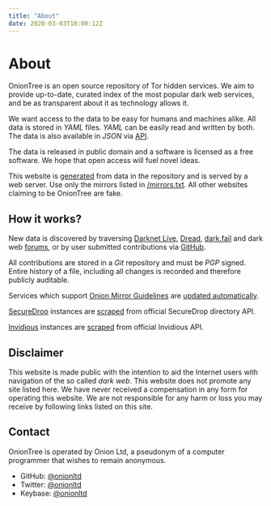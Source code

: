```yaml
---
title: "About"
date: 2020-03-03T18:00:12Z
---
```


# About

OnionTree is an open source repository of Tor hidden services. We aim to provide up-to-date, curated index of the most popular dark web services, and be as transparent about it as technology allows it.

We want access to the data to be easy for humans and machines alike. All data is stored in _YAML_ files. *YAML* can be easily read and written by both. The data is also available in _JSON_ via [API](/api.html).

The data is released in public domain and a software is licensed as a free software. We hope that open access will fuel novel ideas.

This website is [generated](https://github.com/oniontree-org/oniontree-hugo) from data in the repository and is served by a web server. Use only the mirrors listed in [/mirrors.txt](/mirrors.txt). All other websites claiming to be OnionTree are fake.

## How it works?

New data is discovered by traversing [Darknet Live](/services/darknetlive.html), [Dread](/services/dread.html), [dark.fail](/services/darkfail.html) and dark web [forums](/tags/forum.html), or by user submitted contributions via [GitHub](https://github.com/onionltd/oniontree).

All contributions are stored in a _Git_ repository and must be _PGP_ signed. Entire history of a file, including all changes is recorded and therefore publicly auditable.

Services which support [Onion Mirror Guidelines](https://github.com/onionltd/go-omg/blob/master/spec.txt) are [updated automatically](https://github.com/onionltd/oniontree-omg-tools).

[SecureDrop](/tags/securedrop.html) instances are [scraped](https://github.com/oniontree-org/securedrop-instances-sync) from official SecureDrop directory API.

[Invidious](/services/invidious.html) instances are [scraped](https://github.com/oniontree-org/invidious-instances-sync) from official Invidious API.

## Disclaimer

This website is made public with the intention to aid the Internet users with navigation of the so called _dark web_.
This website does not promote any site listed here. We have never received a compensation in any form for operating this website.
We are not responsible for any harm or loss you may receive by following links listed on this site.

## Contact

OnionTree is operated by Onion Ltd, a pseudonym of a computer programmer that wishes to remain anonymous.

*   GitHub: [@onionltd](https://github.com/onionltd)
*   Twitter: [@onionltd](https://twitter.com/onionltd)
*   Keybase: [@onionltd](https://keybase.io/onionltd)
